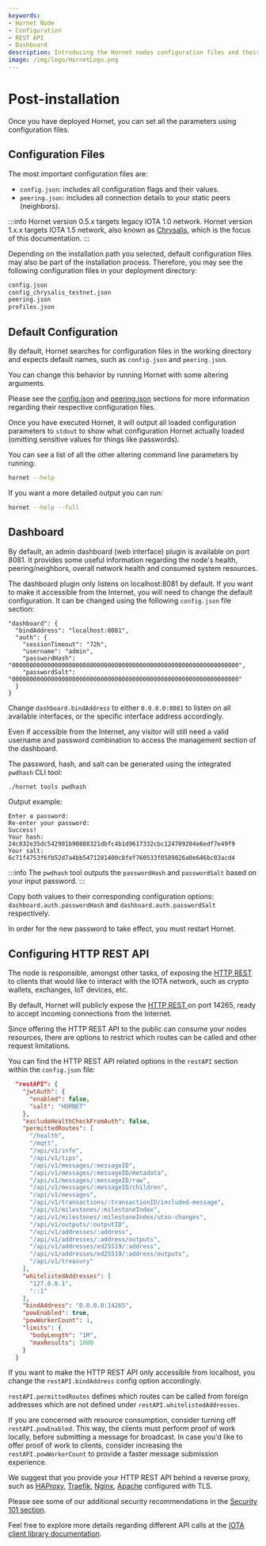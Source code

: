 ```yaml
---
keywords:
- Hornet Node
- Configuration
- REST API
- Dashboard
description: Introducing the Hornet nodes configuration files and their settings.
image: /img/logo/HornetLogo.png
---
```



# Post-installation

Once you have deployed Hornet, you can set all the parameters using configuration files.

## Configuration Files

The most important configuration files are:

* `config.json`: includes all configuration flags and their values.
* `peering.json`: includes all connection details to your static peers (neighbors).

:::info
Hornet version 0.5.x targets legacy IOTA 1.0 network. Hornet version 1.x.x targets IOTA 1.5 network, also known as [Chrysalis](https://chrysalis.docs.iota.org/), which is the focus of this documentation.
:::

Depending on the installation path you selected, default configuration files may also be part of the installation process. Therefore, you may see the following configuration files in your deployment directory:

```bash
config.json
config_chrysalis_testnet.json
peering.json
profiles.json
```

## Default Configuration

By default, Hornet searches for configuration files in the working directory and expects default names, such as `config.json` and `peering.json`.

You can change this behavior by running Hornet with some altering arguments.

Please see the [config.json](configuration.md) and [peering.json](peering.md) sections for more information regarding their respective configuration files.

Once you have executed Hornet, it will output all loaded configuration parameters to `stdout` to show what configuration Hornet actually loaded (omitting sensitive values for things like passwords).

You can see a list of all the other altering command line parameters by running:

```bash
hornet --help
``` 

If you want a more detailed output you can run:

```bash
hornet --help --full
```

## Dashboard

By default, an admin dashboard (web interface) plugin is available on port 8081. It provides some useful information regarding the node's health, peering/neighbors, overall network health and consumed system resources.

The dashboard plugin only listens on localhost:8081 by default. If you want to make it accessible from the Internet, you will need to change the default configuration. It can be changed using the following `config.json` file section:

```json{2}
"dashboard": {
  "bindAddress": "localhost:8081",
  "auth": {
    "sessionTimeout": "72h",
    "username": "admin",
    "passwordHash": "0000000000000000000000000000000000000000000000000000000000000000",
    "passwordSalt": "0000000000000000000000000000000000000000000000000000000000000000"
  }
}
```

Change `dashboard.bindAddress` to either `0.0.0.0:8081` to listen on all available interfaces, or the specific interface address accordingly.

Even if accessible from the Internet, any visitor will still need a valid username and password combination to access the management section of the dashboard.

The password, hash, and salt can be generated using the integrated `pwdhash` CLI tool:

```bash
./hornet tools pwdhash
```

Output example:

```plaintext
Enter a password:
Re-enter your password:
Success!
Your hash: 24c832e35dc542901b90888321dbfc4b1d9617332cbc124709204e6edf7e49f9
Your salt: 6c71f4753f6fb52d7a4bb5471281400c8fef760533f0589026a0e646bc03acd4
```

:::info
The `pwdhash` tool outputs the `passwordHash` and `passwordSalt` based on your input password.
:::

Copy both values to their corresponding configuration options: `dashboard.auth.passwordHash` and
`dashboard.auth.passwordSalt` respectively.

In order for the new password to take effect, you must restart Hornet.

## Configuring HTTP REST API

The node is responsible, amongst other tasks, of exposing the [HTTP REST ](../getting_started/nodes_101.md#http-rest-api) to clients that would like to interact with the IOTA network, such as crypto wallets, exchanges, IoT devices, etc.

By default, Hornet will publicly expose the [HTTP REST ](../getting_started/nodes_101.md#http-rest-api) on port 14265, ready to accept incoming connections from the Internet.

Since offering the HTTP REST API to the public can consume your nodes resources, there are options to restrict which routes can be called and other request limitations.

You can find the HTTP REST API related options in the  `restAPI` section within the `config.json` file:

```json
  "restAPI": {
    "jwtAuth": {
      "enabled": false,
      "salt": "HORNET"
    },
    "excludeHealthCheckFromAuth": false,
    "permittedRoutes": [
      "/health",
      "/mqtt",
      "/api/v1/info",
      "/api/v1/tips",
      "/api/v1/messages/:messageID",
      "/api/v1/messages/:messageID/metadata",
      "/api/v1/messages/:messageID/raw",
      "/api/v1/messages/:messageID/children",
      "/api/v1/messages",
      "/api/v1/transactions/:transactionID/included-message",
      "/api/v1/milestones/:milestoneIndex",
      "/api/v1/milestones/:milestoneIndex/utxo-changes",
      "/api/v1/outputs/:outputID",
      "/api/v1/addresses/:address",
      "/api/v1/addresses/:address/outputs",
      "/api/v1/addresses/ed25519/:address",
      "/api/v1/addresses/ed25519/:address/outputs",
      "/api/v1/treasury"
    ],
    "whitelistedAddresses": [
      "127.0.0.1",
      "::1"
    ],
    "bindAddress": "0.0.0.0:14265",
    "powEnabled": true,
    "powWorkerCount": 1,
    "limits": {
      "bodyLength": "1M",
      "maxResults": 1000
    }
  }
```

If you want to make the HTTP REST API only accessible from localhost, you change the `restAPI.bindAddress` config option accordingly.

`restAPI.permittedRoutes` defines which routes can be called from foreign addresses which are not defined under `restAPI.whitelistedAddresses`.

If you are concerned with resource consumption, consider turning off `restAPI.powEnabled`.  This way, the clients must perform proof of work locally, before submitting a message for broadcast. In case you'd like to offer proof of work to clients, consider increasing the `restAPI.powWorkerCount` to provide a faster message submission experience.

We suggest that you provide your HTTP REST API behind a reverse proxy, such as [HAProxy](http://www.haproxy.org/), [Traefik](https://traefik.io/), [Nginx](https://www.nginx.com/), [Apache](https://www.apache.org/) configured with TLS.

Please see some of our additional security recommendations in the [Security 101 section](../getting_started/security_101.md).

Feel free to explore more details regarding different API calls at the [IOTA client library documentation](https://chrysalis.docs.iota.org/libraries/client).
